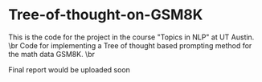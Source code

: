 # Tree-of-thought-on-GSM8K

This is the code for the project in the course "Topics in NLP" at UT Austin. \br
Code for implementing a Tree of thought based prompting method for the math data GSM8K. \br

Final report would be uploaded soon
